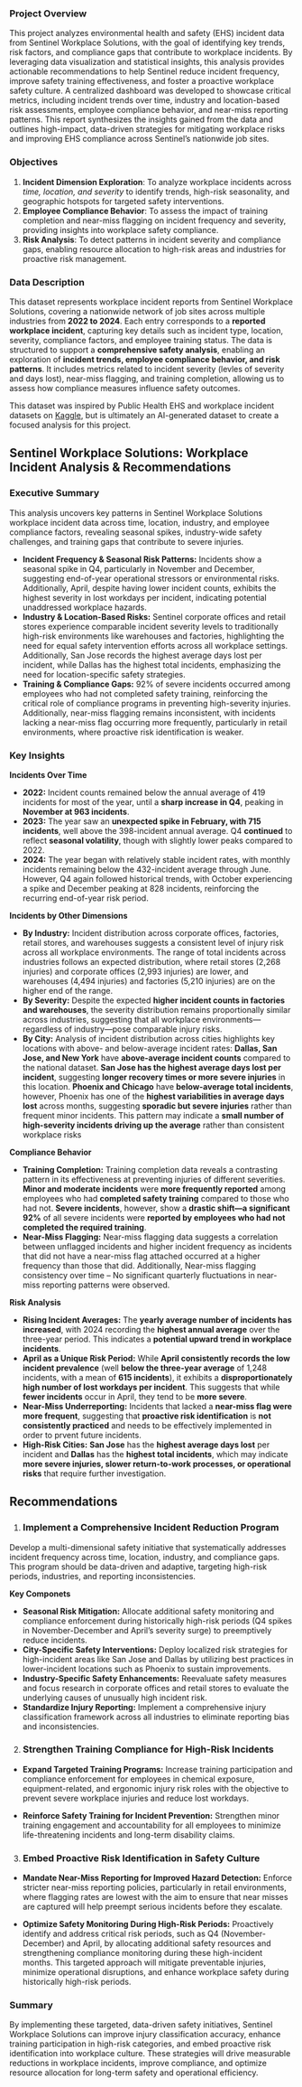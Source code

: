 ### Project Overview
This project analyzes environmental health and safety (EHS) incident data from Sentinel Workplace Solutions, with the goal of identifying key trends, risk factors, and compliance gaps that contribute to workplace incidents. By leveraging data visualization and statistical insights, this analysis provides actionable recommendations to help Sentinel reduce incident frequency, improve safety training effectiveness, and foster a proactive workplace safety culture. A centralized dashboard was developed to showcase critical metrics, including incident trends over time, industry and location-based risk assessments, employee compliance behavior, and near-miss reporting patterns. This report synthesizes the insights gained from the data and outlines high-impact, data-driven strategies for mitigating workplace risks and improving EHS compliance across Sentinel’s nationwide job sites.

### Objectives

1. **Incident Dimension Exploration**: To analyze workplace incidents across *time, location, and severity* to identify trends, high-risk seasonality, and geographic hotspots for targeted safety interventions.
2. **Employee Compliance Behavior**: To assess the impact of training completion and near-miss flagging on incident frequency and severity, providing insights into workplace safety compliance.
3. **Risk Analysis**: To detect patterns in incident severity and compliance gaps, enabling resource allocation to high-risk areas and industries for proactive risk management.

### Data Description
This dataset represents workplace incident reports from Sentinel Workplace Solutions, covering a nationwide network of job sites across multiple industries from **2022 to 2024**. Each entry corresponds to a **reported workplace incident**, capturing key details such as incident type, location, severity, compliance factors, and employee training status. The data is structured to support a **comprehensive safety analysis**, enabling an exploration of **incident trends, employee compliance behavior, and risk patterns**. It includes metrics related to incident severity (levles of severity and days lost), near-miss flagging, and training completion, allowing us to assess how compliance measures influence safety outcomes.

This dataset was inspired by Public Health EHS and workplace incident datasets on [Kaggle](https://kaggle.com/datasets), but is ultimately an AI-generated dataset to create a focused analysis for this project.

## Sentinel Workplace Solutions: Workplace Incident Analysis & Recommendations

### Executive Summary
This analysis uncovers key patterns in Sentinel Workplace Solutions workplace incident data across time, location, industry, and employee compliance factors, revealing seasonal spikes, industry-wide safety challenges, and training gaps that contribute to severe injuries.

- **Incident Frequency & Seasonal Risk Patterns:** Incidents show a seasonal spike in Q4, particularly in November and December, suggesting end-of-year operational stressors or environmental risks. Additionally, April, despite having lower incident counts, exhibits the highest severity in lost workdays per incident, indicating potential unaddressed workplace hazards.
- **Industry & Location-Based Risks:** Sentinel corporate offices and retail stores experience comparable incident severity levels to traditionally high-risk environments like warehouses and factories, highlighting the need for equal safety intervention efforts across all workplace settings. Additionally, San Jose records the highest average days lost per incident, while Dallas has the highest total incidents, emphasizing the need for location-specific safety strategies.
- **Training & Compliance Gaps:** 92% of severe incidents occurred among employees who had not completed safety training, reinforcing the critical role of compliance programs in preventing high-severity injuries. Additionally, near-miss flagging remains inconsistent, with incidents lacking a near-miss flag occurring more frequently, particularly in retail environments, where proactive risk identification is weaker.

### Key Insights
**Incidents Over Time**
- **2022:** Incident counts remained below the annual average of 419 incidents for most of the year, until a **sharp increase in Q4**, peaking in **November at 963 incidents**.
- **2023:** The year saw an **unexpected spike in February, with 715 incidents**, well above the 398-incident annual average. Q4 **continued** to reflect **seasonal volatility**, though with slightly lower peaks compared to 2022.
- **2024:** The year began with relatively stable incident rates, with monthly incidents remaining below the 432-incident average through June. However, Q4 again followed historical trends, with October experiencing a spike and December peaking at 828 incidents, reinforcing the recurring end-of-year risk period.

**Incidents by Other Dimensions**
- **By Industry:** Incident distribution across corporate offices, factories, retail stores, and warehouses suggests a consistent level of injury risk across all workplace environments. The range of total incidents across industries follows an expected distribution, where retail stores (2,268 injuries) and corporate offices (2,993 injuries) are lower, and warehouses (4,494 injuries) and factories (5,210 injuries) are on the higher end of the range.
- **By Severity:** Despite the expected **higher incident counts in factories and warehouses**, the severity distribution remains proportionally similar across industries, suggesting that all workplace environments—regardless of industry—pose comparable injury risks.
- **By City:** Analysis of incident distribution across cities highlights key locations with above- and below-average incident rates: **Dallas, San Jose, and New York** have **above-average incident counts** compared to the national dataset. **San Jose has the highest average days lost per incident**, suggesting **longer recovery times or more severe injuries** in this location. **Phoenix and Chicago** have **below-average total incidents**, however, Phoenix has one of the **highest variabilities in average days lost** across months, suggesting **sporadic but severe injuries** rather than frequent minor incidents. This pattern may indicate a **small number of high-severity incidents driving up the average** rather than consistent workplace risks

**Compliance Behavior**
- **Training Completion:** Training completion data reveals a contrasting pattern in its effectiveness at preventing injuries of different severities. **Minor and moderate incidents** were **more frequently reported** among employees who had **completed safety training** compared to those who had not. **Severe incidents**, however, show a **drastic shift—a significant 92%** of all severe incidents were **reported by employees who had not completed the required training**.
- **Near-Miss Flagging:** Near-miss flagging data suggests a correlation between unflagged incidents and higher incident frequency as incidents that did not have a near-miss flag attached occurred at a higher frequency than those that did. Additionally, Near-miss flagging consistency over time – No significant quarterly fluctuations in near-miss reporting patterns were observed.

**Risk Analysis**
- **Rising Incident Averages:** The **yearly average number of incidents has increased**, with 2024 recording the **highest annual average** over the three-year period. This indicates a **potential upward trend in workplace incidents**.
- **April as a Unique Risk Period:** While **April consistently records the low incident prevalence** (well **below the three-year average** of 1,248 incidents, with a mean of **615 incidents**), it exhibits a **disproportionately high number of lost workdays per incident**. This suggests that while **fewer incidents** occur in April, they tend to be **more severe**.
- **Near-Miss Underreporting:** Incidents that lacked a **near-miss flag were more frequent**, suggesting that **proactive risk identification** is **not consistently practiced** and needs to be effectively implemented in order to prvent future incidents.
- **High-Risk Cities:** **San Jose** has the **highest average days lost** per incident and **Dallas** has the **highest total incidents**, which may indicate **more severe injuries, slower return-to-work processes, or operational risks** that require further investigation.

## Recommendations

1. ### Implement a Comprehensive Incident Reduction Program

Develop a multi-dimensional safety initiative that systematically addresses incident frequency across time, location, industry, and compliance gaps. This program should be data-driven and adaptive, targeting high-risk periods, industries, and reporting inconsistencies.

**Key Componets**
- **Seasonal Risk Mitigation:** Allocate additional safety monitoring and compliance enforcement during historically high-risk periods (Q4 spikes in November-December and April’s severity surge) to preemptively reduce incidents.
- **City-Specific Safety Interventions:** Deploy localized risk strategies for high-incident areas like San Jose and Dallas by utilizing best practices in lower-incident locations such as Phoenix to sustain improvements.
- **Industry-Specific Safety Enhancements:** Reevaluate safety measures and focus research in corporate offices and retail stores to evaluate the underlying causes of unusually high incident risk.
- **Standardize Injury Reporting:** Implement a comprehensive injury classification framework across all industries to eliminate reporting bias and inconsistencies.

2. ### Strengthen Training Compliance for High-Risk Incidents

- **Expand Targeted Training Programs:** Increase training participation and compliance enforcement for employees in chemical exposure, equipment-related, and ergonomic injury risk roles with the objective to prevent severe workplace injuries and reduce lost workdays.

- **Reinforce Safety Training for Incident Prevention:** Strengthen minor training engagement and accountability for all employees to minimize life-threatening incidents and long-term disability claims.

3. ### Embed Proactive Risk Identification in Safety Culture

- **Mandate Near-Miss Reporting for Improved Hazard Detection:** Enforce stricter near-miss reporting policies, particularly in retail environments, where flagging rates are lowest with the aim to ensure that near misses are captured will help preempt serious incidents before they escalate.

- **Optimize Safety Monitoring During High-Risk Periods:** Proactively identify and address critical risk periods, such as Q4 (November-December) and April, by allocating additional safety resources and strengthening compliance monitoring during these high-incident months. This targeted approach will mitigate preventable injuries, minimize operational disruptions, and enhance workplace safety during historically high-risk periods.

### Summary
By implementing these targeted, data-driven safety initiatives, Sentinel Workplace Solutions can improve injury classification accuracy, enhance training participation in high-risk categories, and embed proactive risk identification into workplace culture. These strategies will drive measurable reductions in workplace incidents, improve compliance, and optimize resource allocation for long-term safety and operational efficiency.

